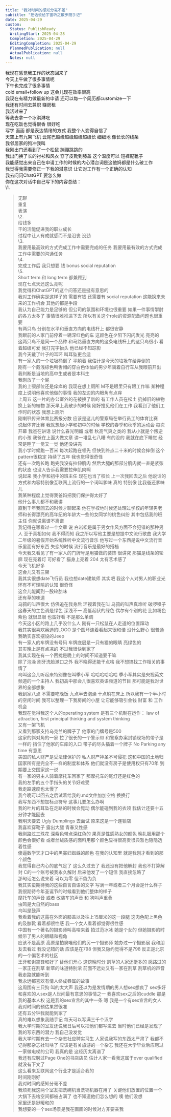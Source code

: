 ```yaml
---    
title: "我对时间的感知分毫不差"    
subtitle: "把话说给宇宙听之散步随手记"    
date: 2025-04-29    
custom:    
  Status: PublishReady    
  WritingStart: 2025-04-28    
  Completion: 2025-04-29    
  EditingCompletion: 2025-04-29    
  PlannedPublication: null    
  ActualPublication: null    
  Notes: null    
---      
```

我现在感觉我工作的状态回来了        
今天上午做了很多事情呢      
下午也完成了很多事情        
cold email+follow up 这会儿现在效率很高      
我现在有精力做最新的申请 还可以每一个简历都customize一下         
我还有时间去兼职 赚房租         
我活过来了        
等我去拿一个冰淇淋吃        
现在吃饭也觉得很香 很好吃         
写字 画画 都是表达情绪的方式 我整个人变得自信了        
天空上有九架飞机 云尾巴超级超级超级超级长 细细地 像长长的线条        
我邻居家的狗冲我叫      
我刚出门还看到了一个松鼠 蹦蹦跳跳的        
我出门换了长的衬衫和风衣 穿了皮靴到膝盖 这个温度可以 短裤配靴子         
我能感觉出来自己在申请工作的时候的内心潜台词是这他妈都是什么破工作      
我觉得我需要修正一下我的潜意识 让它对工作有一个正确的认知        
我去问问ChatGPT 要怎么做      
你在这次对话中自己写下的内容总结：        
\1.         
> 无聊        
重复        
表演        
\2.         
> 给钱多        
干的活能促进我的职业成长        
过程中让人有成就感而不是沮丧 没劲        
\3.         
> 我要用最高效的方式完成工作中需要完成的任务 我要用最有效的方式完成工作中需要的沟通任务        
\4.         
> 完成工作后 我只想要 钱 bonus social reputation        
\5.         
> Short term 和 long term 都兼顾到        
现在七点天还这么亮呢      
我觉得和ChatGPT的这个问答还是挺有意思的        
我对工作确实是这样子的 需要有钱 还需要有 social reputation 这能换来未来的工作机会 其他的都是手段        
我认为自己能力是足够的 但公司的氛围和环境也很重要 如果一件事情掣肘的各方太多了 事情很难推进下去 所以有关这个role的资源配备问题也很重要        
有两只鸟 分别在水平和垂直方向的电线杆上 都很安静      
我眼前的人家门前停着一辆深红色的车 这颜色在夕阳下闪闪发光 亮亮的        
这两只鸟不是同一个品种 和马路垂直方向的这条电线杆上的这只鸟很小 看着超级可爱 我打完字抬头 他已经不知踪影        
我今天戴了叶子的耳环 叫耳坠更合适        
有一家人的一个垃圾桶倒了 平躺着 我估计是今天的垃圾车给弄倒的      
刚有一个戴浅棕色鸭舌帽的穿白色体恤的男少年骑着自行车从我眼前开出 我判断是当地的高中生或者是本科生        
我刚放了一个屁        
我的上颚部位还是痒痒的 我现在想上厕所 M不是眼里只有跟工作嘛 某种程度上说明他喜欢他做的事情 我的左边的内眼角有点痒        
上周五 这一片的办公室外的花被换了新的 有工作人员在松土 扔掉旧的植物 换上新的植物 那天早上我散步的时候 刚好撞见他们在工作 我看到了他们工作时的状态 我想上厕所         
刚喇叭传来体育比赛报分数 应该是这儿的警察局在举行员工的体育比赛        
说起体育比赛 我就想起小学和初中的时候 学校的春季和秋季的运动会 每次开幕 我爸在讲话 说什么春光明媚 或者 秋高气爽之类的 我从小就是个叛逆的小孩 我爸在上面大做文章 讲一堆乱七八糟 有的没的 我就在底下睡觉 经常是睡了一觉又一觉 他还没讲完        
我小学时候跑一百米 每次起跑在领先 但快到终点二十米的时候会摔倒 这个pattern很稳定 持续了五年 我也觉得很奇怪         
还有一次跑长跑 跑完我没有拉伸肌肉 然后大腿的那部分肌肉就一直是紧张的状态 也没人告诉我需要拉伸肌肉啊         
说起来 我小学和初中的班主任 现在也当了校长 上一次我回去之后 他说话的方式和内容特别像互联网上流行的一个词叫爹味 真的 特别像 比我爸还爹味儿         
我某种程度上觉得我爸妈把我们保护得太好了      
他什么事儿都不和我讲      
直到千年我回去的时候才聊起来 他在学校地时候还处理过学校的年轻男老师和长得漂亮的高年纪的年龄大一些的女同学的桃色纠纷 其中包括我的班主任 你就说离谱不离谱        
我记得在哪看过一个文章 说 白岩松是属于男女作风方面不会犯错的那种男人 至于真相如何 我不得而知 我之所以写他主要是想提中文流行歌曲 我大学二年级的暑假开始系统性听中文流行音乐 他写过一个东西是说中文流行音乐里面有好东西 失恋的时候 流行音乐是最好的搭档        
今天我又看见了有一家人的门牌号是用猫做的装饰 很讲究 那猫是线条的轮廓 现在亮着灯 可好看了 猫身上亮着 204 太有艺术感了        
今天飞机好多      
这会儿又有三架        
我其实很想date飞行员 我也想date建筑师 其实吧 我这个人对男人的职业光环有不可理喻的认知 很奇怪        
这会儿能闻到一股轮胎味      
还有草的味道        
乌鸦的叫声很大 仿佛追在我身后 环视着我在叫 乌鸦的叫声真难听 破啰嗓子         
这春天的主色调是绿色 深浅不一 高低起伏的绿色 偶尔有个别的花 比如粉色 紫色 就很显眼 也蛮好看 不是那么单调        
今天这小区的路上几乎没什么人 刚有一只松鼠在人走道的位置蹿动        
我其实很喜欢奥迪的LOGO 是个圆环连着看起来很和谐 没什么野心 很普通        
我确实喜欢摆设的Jeep        
有一家人的车牌没有号码 车牌底层是一只有猫的眼睛 亮绿色的        
其实晚上是有点凉的 不过我很快到家了         
我其实现在有一个困扰是晚上的时间不知道要干嘛      
除了泡澡 刷牙洗脸漱口之外 我不晓得还能干点啥 我不想搞找工作相关的事情了        
鸟叫这会儿听起来特别像在叫季小军 哈哈哈哈哈哈 季小军其实是央视英文频道的一个主持人 我初高中那会儿很喜欢英语频道的节目 那可能是我对世界的全部想象        
我到家八点 不需要吃晚饭 九点半去泡澡 十点躺在床上 所以我有一个半小时的空闲时间 我可以整理一下我房间的小屋 让它能够吸引金钱 财富 和 工作机会        
我现在觉得我这个人的operating system 是有三个机制在运作： law of attraction, first principal thinking and system thinking         
又有一架飞机      
又看到那家支持乌克兰的牌子了 他家的门牌号是500        
这家的斜对角的一家 拉了很长的一个警示带 和警察办案封锁现场的带子是一样的 挡住了他家的车库的入口 带子的尽头插着一个牌子  No Parking any time 有意思      
美国的私人财产是受法律保护的 私人财产神圣不可侵犯 这和中国的土地归国家所有是完全不一样的制度和体系 他们就没有房子是使用权只有70年 到期要上交国家这一说        
有一家的男主人骑着摩托车回家了 那摩托车的尾灯还是红色的        
我的左手的五个手指头的关节好难受        
我走路速度也太慢了        
我今晚可以回去之后试着给我的.md文件加加空格 换换行        
我写东西不想加标点符号 这事儿要怎么办啊        
我的叶片的耳坠在走路的时候会晃动 偶尔能碰到我的衣领 我估计还要十五分钟才能回去        
我明天要去 Ugly Dumplings 去面试 原来这是一个连锁店         
我喜欢穿靴子 露出大腿 青春又性感        
我刚路过三珠花 深紫色带点深红色的 果真是性感熟女的颜色 晚礼服用那个颜色会很好看 或者丝绒质感的面料用那个颜色显得很高贵很典雅也隐隐透着性感        
傻逼数学天才口中的黑寡妇蜘蛛的颜色 在我的认知里 就是我刚才看到的那个颜色        
我觉得自己内心的底气足了 这么久过去了 我还没有把他解封 我也不打算解封 C的一个账号被我永久解封 后来他发了一个短信 我直接忽略了        
那句话怎么说来着 可以为零 但不能为负      
我其实蛮期待我的这些自言自语的文字 写满一年或者三个月会是什么样子      
我很期待今年圣诞节的时候看到他们整体的样子        
摩托车的声音 或者 改装车的声音 和 狗叫声重叠      
虫鸣是大自然的bass      
鸟叫是鼓声        
我看着我的这露在外面的膝盖以及往上15厘米的这一段腿 这肉色配上黑色的及膝靴 看着都很性感 我一个女人看着都觉得很性感        
中国有一个著名的摄影师叫高啥来着 拍过范冰冰 她是个女的 但她摄影的时候带了男人的眼睛和视角         
应该不是高原 高原是拍窦唯他们的另一个摄影师 她办过一个摄影展 我和朋友去看过 我没记错的话 应该是在798 但我又隐约觉得不是798 反正是北京的一个偏艺术的社区         
王菲和谢霆锋和好了 替他们开心 这傍晚时分 割草的人家还挺多的 感路过的一家正在割草 新草的味道特别浓 前面不远处又有一家在割草 割草机的声音我走路就能听到        
我永远都喜欢有情人终成眷属的故事        
这周围有三只狗 叫的太大声 我还以为是发情期的男人想sex想疯了 sex多好 和喜欢的人sex是人世间最有意思的事情之一 我喜欢sex之后的cuddle 那是我的基本人权 这是我的sex宣言的其中一条 嗯 我是一个有sex宣言的女人        
我对时间的预估果然很准      
还有五分钟我就能到家了        
真的难以想象我随手记 每天可以写满三千个汉字        
我大学时期的室友还说我日后可以把他们都写进去 当时他们已经是发现了我的写东西的潜力 我自己没发觉        
我大学时期有去一个杂志社应聘实习生 人家说我写的东西太严肃了 我都不记得那杂志社叫啥了 应该是有关旅游的一个杂志 我还在大学毕业后应聘过一家做电梯的公司 我真的是 这经历太离谱了      
我还有应聘过Page One的书店店员 估计人家一看我这属于over qualified 就没有下文了      
这么看来互联网这个行业才是适合我的      
时间刚刚好      
我对时间的感知分毫不差        
我烦死我这两个室友把洗碗机当洗锅机器在用了 关键他们放置的位置一个大锅下去啥空间都被占满了 也不知道他们怎么想的 噢 他们没想         
家里还是挺暖和的        
我想要的一个sex场景是我在画画的时候对方非要亲我         
    